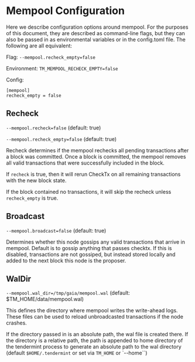 # Mempool Configuration

Here we describe configuration options around mempool.
For the purposes of this document, they are described
as command-line flags, but they can also be passed in as
environmental variables or in the config.toml file. The
following are all equivalent:

Flag: `--mempool.recheck_empty=false`

Environment: `TM_MEMPOOL_RECHECK_EMPTY=false`

Config:

```
[mempool]
recheck_empty = false
```

## Recheck

`--mempool.recheck=false` (default: true)

`--mempool.recheck_empty=false` (default: true)

Recheck determines if the mempool rechecks all pending
transactions after a block was committed. Once a block
is committed, the mempool removes all valid transactions
that were successfully included in the block.

If `recheck` is true, then it will rerun CheckTx on
all remaining transactions with the new block state.

If the block contained no transactions, it will skip the
recheck unless `recheck_empty` is true.

## Broadcast

`--mempool.broadcast=false` (default: true)

Determines whether this node gossips any valid transactions
that arrive in mempool. Default is to gossip anything that
passes checktx. If this is disabled, transactions are not
gossiped, but instead stored locally and added to the next
block this node is the proposer.

## WalDir

`--mempool.wal_dir=/tmp/gaia/mempool.wal` (default: $TM_HOME/data/mempool.wal)

This defines the directory where mempool writes the write-ahead
logs. These files can be used to reload unbroadcasted
transactions if the node crashes.

If the directory passed in is an absolute path, the wal file is
created there. If the directory is a relative path, the path is
appended to home directory of the tendermint process to
generate an absolute path to the wal directory
(default `$HOME/.tendermint` or set via `TM_HOME` or `--home``)
